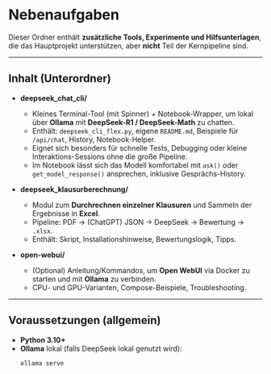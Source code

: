 # Nebenaufgaben

Dieser Ordner enthält **zusätzliche Tools, Experimente und Hilfsunterlagen**, die das Hauptprojekt unterstützen, aber **nicht** Teil der Kernpipeline sind.

---

## Inhalt (Unterordner)

- **deepseek_chat_cli/**
  - Kleines Terminal-Tool (mit Spinner) + Notebook-Wrapper, um lokal über **Ollama** mit **DeepSeek-R1 / DeepSeek-Math** zu chatten.
  - Enthält: `deepseek_cli_flex.py`, eigene `README.md`, Beispiele für `/api/chat`, History, Notebook-Helper.
  - Eignet sich besonders für schnelle Tests, Debugging oder kleine Interaktions-Sessions ohne die große Pipeline.
  - Im Notebook lässt sich das Modell komfortabel mit `ask()` oder `get_model_response()` ansprechen, inklusive Gesprächs-History.


- **deepseek_klausurberechnung/**
  - Modul zum **Durchrechnen einzelner Klausuren** und Sammeln der Ergebnisse in **Excel**.
  - Pipeline: PDF → (ChatGPT) JSON → DeepSeek → Bewertung → `.xlsx`.
  - Enthält: Skript, Installationshinweise, Bewertungslogik, Tipps.

- **open-webui/**
  - (Optional) Anleitung/Kommandos, um **Open WebUI** via Docker zu starten und mit **Ollama** zu verbinden.
  - CPU- und GPU-Varianten, Compose-Beispiele, Troubleshooting.



---

## Voraussetzungen (allgemein)

- **Python 3.10+**
- **Ollama** lokal (falls DeepSeek lokal genutzt wird):  
  ```bash
  ollama serve
